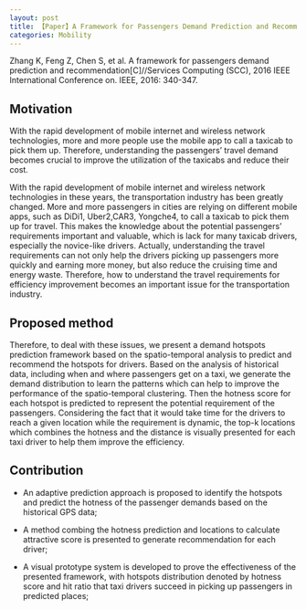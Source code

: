```yaml
---
layout: post
title: 【Paper】A Framework for Passengers Demand Prediction and Recommendation
categories: Mobility
---
```


Zhang K, Feng Z, Chen S, et al. A framework for passengers demand prediction and recommendation[C]//Services Computing (SCC), 2016 IEEE International Conference on. IEEE, 2016: 340-347.

## Motivation

With the rapid development of mobile internet and wireless network technologies, more and more people use the mobile app to call a taxicab to pick them up. Therefore, understanding the passengers’ travel demand becomes crucial to improve the utilization of the taxicabs and reduce their cost.

With the rapid development of mobile internet and wireless network technologies in these years, the transportation industry has been greatly changed. More and more passengers in cities are relying on different mobile apps, such as DiDi1, Uber2,CAR3, Yongche4, to call a taxicab to pick them up for travel. This makes the knowledge about the potential passengers’ requirements important and valuable, which is lack for many taxicab drivers, especially the novice-like drivers. Actually, understanding the travel requirements can not only help the drivers picking up passengers more quickly and earning more money, but also reduce the cruising time and energy waste. Therefore, how to understand the travel requirements for efficiency improvement becomes an important issue for the transportation industry.

## Proposed method

Therefore, to deal with these issues, we present a demand
hotspots prediction framework based on the spatio-temporal analysis to predict and recommend the hotspots for drivers. Based on the analysis of historical data, including when and where passengers get on a taxi, we generate the demand distribution to learn the patterns which can help to improve the performance of the spatio-temporal clustering. Then the hotness score for each hotspot is predicted to represent the potential requirement of the passengers. Considering the fact that it would take time for the drivers to reach a given location while the requirement is dynamic, the top-k locations which combines the hotness and the distance is visually presented for each taxi driver to help them improve the efficiency.

## Contribution

- An adaptive prediction approach is proposed to identify the hotspots and predict the hotness of the passenger demands based on the historical GPS data; 

- A method combing the hotness prediction and locations to calculate attractive score is presented to generate recommendation for each driver; 

- A visual prototype system is developed to prove the effectiveness of the presented framework, with hotspots distribution denoted by hotness score and hit ratio that taxi drivers succeed in picking up passengers in predicted places;